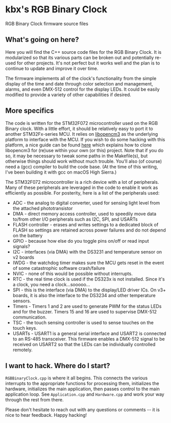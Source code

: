 # kbx's RGB Binary Clock

RGB Binary Clock firmware source files

## What's going on here?

Here you will find the C++ source code files for the RGB Binary Clock. It is
 modularized so that its various parts can be broken out and potentially re-used
 for other projects. It's not perfect but it works well and the plan is to
 continue to update and improve it over time.

The firmware implements all of the clock's functionality from the simple display
 of the time and date through color selection and management, alarms, and even
 DMX-512 control for the display LEDs. It could be easily modified to provide a
 variety of other capabilities if desired.

## More specifics

The code is written for the STM32F072 microcontroller used on the RGB Binary
 clock. With a little effort, it should be relatively easy to port it to another
 STM32Fx-series MCU. It relies on [libopencm3](http://libopencm3.org) as the
 underlying platform to interface with the MCU. If you wish to do some hacking
 with this platform, a nice guide can be found
 [here](https://github.com/libopencm3/libopencm3-examples#reuse) which explains
 how to clone libopencm3 for (re)use within your own (or this) project. Note
 that if you do so, it may be necessary to tweak some paths in the Makefile(s),
 but otherwise things should work without much trouble. You'll also (of course)
 need a (gcc) compiler to build the code base. (At the time of this writing,
 I've been building it with gcc on macOS High Sierra.)

The STM32F072 microcontroller is a rich device with a lot of peripherals. Many
 of these peripherals are leveraged in the code to enable it work as efficiently
 as possible. For posterity, here is a list of the peripherals used:

* ADC - the analog to digital converter, used for sensing light level from the
  attached phototransistor
* DMA - direct memory access controller, used to speedily move data to/from
  other I/O peripherals such as I2C, SPI, and USARTs
* FLASH controller - erases and writes settings to a dedicated block of FLASH so
  settings are retained across power failures and do not depend on the battery
* GPIO - because how else do you toggle pins on/off or read input signals?
* I2C - interfaces (via DMA) with the DS3231 and temperature sensor on v2 boards
* IWDG - the watchdog timer makes sure the MCU gets reset in the event of some
  catastrophic software crash/failure
* NVIC - none of this would be possible without interrupts.
* RTC - the real time clock is used if the DS323x is not installed. Since it's a
  clock, you need a clock...sooooo...
* SPI - this is the interface (via DMA) to the display/LED driver ICs. On v3+
  boards, it is also the interface to the DS3234 and other temperature sensors.
* Timers - Timers 1 and 2 are used to generate PWM for the status LEDs and for
  the buzzer. Timers 15 and 16 are used to supervise DMX-512 communication.
* TSC - the touch sensing controller is used to sense touches on the touch keys.
* USARTs - USART1 is a general serial interface and USART2 is connected to an
  RS-485 transceiver. This firmware enables a DMX-512 signal to be received on
  USART2 so that the LEDs can be individually controlled remotely.

## I want to hack. Where do I start?

`RGBBinaryClock.cpp` is where it all begins. This connects the various
 interrupts to the appropriate functions for processing them, initializes the
 hardware, initializes the main application, then passes control to the main
 application loop. See `Application.cpp` and `Hardware.cpp` and work your way
 through the rest from there.

Please don't hesitate to reach out with any questions or comments -- it is nice
 to hear feedback. Happy hacking!
